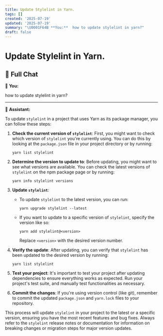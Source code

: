 ```yaml
---
title: Update Stylelint in Yarn.
tags: []
created: '2025-07-19'
updated: '2025-07-19'
summary: "\U0001F64B **You:**  how to update stylelint in yarn?"
draft: false
---
```


# Update Stylelint in Yarn.

## 🧠 Full Chat

🙋 **You:**

how to update stylelint in yarn?

---

🤖 **Assistant:**

To update `stylelint` in a project that uses Yarn as its package manager, you can follow these steps:

1. **Check the current version of `stylelint`**:
   First, you might want to check which version of `stylelint` you're currently using. You can do this by looking at the `package.json` file in your project directory or by running:

   ```
   yarn list stylelint
   ```

2. **Determine the version to update to**:
   Before updating, you might want to see what versions are available. You can check the latest versions of `stylelint` on the npm package page or by running:

   ```
   yarn info stylelint versions
   ```

3. **Update `stylelint`**:
   - To update `stylelint` to the latest version, you can run:

     ```
     yarn upgrade stylelint --latest
     ```

   - If you want to update to a specific version of `stylelint`, specify the version like so:

     ```
     yarn add stylelint@<version>
     ```
     Replace `<version>` with the desired version number.

4. **Verify the update**:
   After updating, you can verify that `stylelint` has been updated to the desired version by running:

   ```
   yarn list stylelint
   ```

5. **Test your project**:
   It's important to test your project after updating dependencies to ensure everything works as expected. Run your project's test suite, and manually test functionalities as necessary.

6. **Commit the changes**:
   If you're using version control (like git), remember to commit the updated `package.json` and `yarn.lock` files to your repository.

This process will update `stylelint` in your project to the latest or a specific version, ensuring you have the most recent features and bug fixes. Always refer to the `stylelint` release notes or documentation for information on breaking changes or migration steps for major version updates.